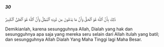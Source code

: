 ##### 30

<span class="ayah">ذَٰلِكَ بِأَنَّ ٱللَّهَ هُوَ ٱلْحَقُّ وَأَنَّ مَا يَدْعُونَ مِن دُونِهِ ٱلْبَٰطِلُ وَأَنَّ ٱللَّهَ هُوَ ٱلْعَلِىُّ ٱلْكَبِيرُ</span>

<span class="ayah_translation">Demikianlah, karena sesungguhnya Allah, Dialah yang hak dan sesungguhnya apa saja yang mereka seru selain dari Allah itulah yang batil; dan sesungguhnya Allah Dialah Yang Maha Tinggi lagi Maha Besar.</span>
